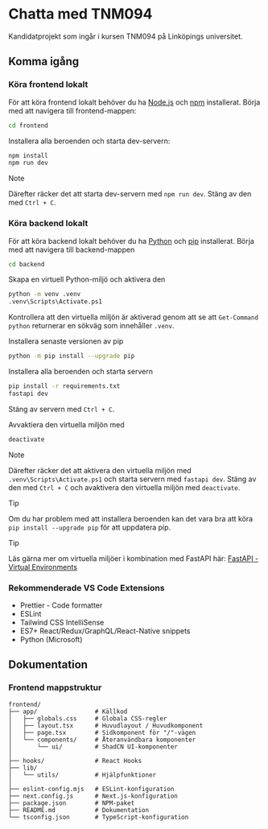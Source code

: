 # Chatta med TNM094
Kandidatprojekt som ingår i kursen TNM094 på Linköpings universitet.

## Komma igång
### Köra frontend lokalt
För att köra frontend lokalt behöver du ha [Node.js](https://nodejs.org/en/) och [npm](https://www.npmjs.com/) installerat. 
Börja med att navigera till frontend-mappen:
```bash
cd frontend
```

Installera alla beroenden och starta dev-servern:
```bash
npm install
npm run dev
```

> [!NOTE]
> Därefter räcker det att starta dev-servern med `npm run dev`. Stäng av den med `Ctrl + C`.

### Köra backend lokalt
För att köra backend lokalt behöver du ha [Python](https://www.python.org/) och [pip](https://pypi.org/project/pip/) installerat.
Börja med att navigera till backend-mappen
```bash
cd backend
```

Skapa en virtuell Python-miljö och aktivera den
```bash
python -m venv .venv
.venv\Scripts\Activate.ps1
```

Kontrollera att den virtuella miljön är aktiverad genom att se att `Get-Command python` returnerar en sökväg som innehåller `.venv`.	

Installera senaste versionen av pip
```bash
python -m pip install --upgrade pip
```

Installera alla beroenden och starta servern
```bash
pip install -r requirements.txt
fastapi dev
```

Stäng av servern med `Ctrl + C`.

Avvaktiera den virtuella miljön med
```bash
deactivate
```

> [!NOTE]
> Därefter räcker det att aktivera den virtuella miljön med `.venv\Scripts\Activate.ps1` och starta servern med `fastapi dev`. Stäng av den med `Ctrl + C` och avaktivera den virtuella miljön med `deactivate`.

> [!TIP]
> Om du har problem med att installera beroenden kan det vara bra att köra `pip install --upgrade pip` för att uppdatera pip.

> [!TIP]
> Läs gärna mer om virtuella miljöer i kombination med FastAPI här:
> [FastAPI - Virtual Environments](https://fastapi.tiangolo.com/virtual-environments/)

### Rekommenderade VS Code Extensions
- Prettier - Code formatter
- ESLint
- Tailwind CSS IntelliSense
- ES7+ React/Redux/GraphQL/React-Native snippets
- Python (Microsoft)

## Dokumentation
### Frontend mappstruktur
```
frontend/
├── app/                # Källkod
│   ├── globals.css     # Globala CSS-regler
│   ├── layout.tsx      # Huvudlayout / Huvudkomponent
│   ├── page.tsx        # Sidkomponent för "/"-vägen
│   └── components/     # Återanvändbara komponenter
│       └── ui/         # ShadCN UI-komponenter
│   
├── hooks/              # React Hooks
├── lib/                 
│   └── utils/          # Hjälpfunktioner
│
├── eslint-config.mjs   # ESLint-konfiguration
├── next.config.js      # Next.js-konfiguration
├── package.json        # NPM-paket
├── README.md           # Dokumentation
└── tsconfig.json       # TypeScript-konfiguration
```